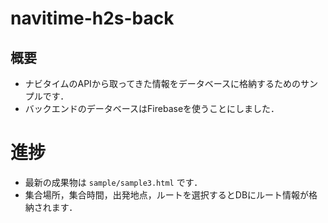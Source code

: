 # navitime-h2s-back

## 概要
- ナビタイムのAPIから取ってきた情報をデータベースに格納するためのサンプルです．
- バックエンドのデータベースはFirebaseを使うことにしました．

# 進捗
- 最新の成果物は `sample/sample3.html` です．
- 集合場所，集合時間，出発地点，ルートを選択するとDBにルート情報が格納されます．
